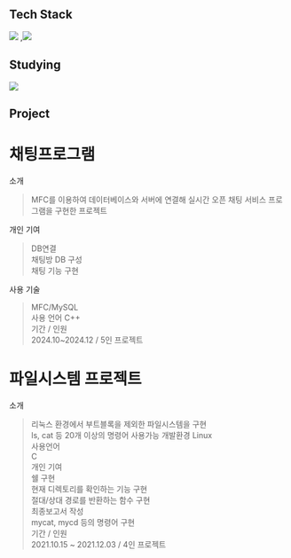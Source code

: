 ## Tech Stack
<a href="버튼을 눌렀을 때 이동할 링크" target="_blank"><img src="https://img.shields.io/badge/C++-20232a.svg?style=for-the-badge&logo=cplusplus&logoColor=#00599C"/></a>
,<a href="버튼을 눌렀을 때 이동할 링크" target="_blank"><img src="https://img.shields.io/badge/Java-20232a.svg?style=for-the-badge&logo=&logoColor=#00599C"/></a>
## Studying
<a href="버튼을 눌렀을 때 이동할 링크" target="_blank"><img src="https://img.shields.io/badge/SpringBoot-20232a.svg?style=for-the-badge&logo=springboot&logoColor=#00599C"/></a>
## Project
# 채팅프로그램
소개  
> MFC를 이용하여 데이터베이스와 서버에 연결해 실시간 오픈 채팅 서비스 프로그램을 구현한 프로젝트  

개인 기여  
> DB연결  
> 채팅방 DB 구성  
> 채팅 기능 구현

사용 기술
> MFC/MySQL  
사용 언어
> C++  
기간 / 인원  
> 2024.10~2024.12 / 5인 프로젝트
# 파일시스템 프로젝트
소개  
> 리눅스 환경에서 부트블록을 제외한 파일시스템을 구현  
> ls, cat 등 20개 이상의 명령어 사용가능
개발환경
> Linux  
사용언어  
> C  
개인 기여  
> 쉘 구현  
> 현재 디렉토리를 확인하는 기능 구현  
> 절대/상대 경로를 반환하는 함수 구현  
> 최종보고서 작성  
> mycat, mycd 등의 명령어 구현  
기간 / 인원  
> 2021.10.15 ~ 2021.12.03  / 4인 프로젝트
<!--
**zzosoo/zzosoo** is a ✨ _special_ ✨ repository because its `README.md` (this file) appears on your GitHub profile.

Here are some ideas to get you started:

- 🔭 I’m currently working on ...
- 🌱 I’m currently learning ...
- 👯 I’m looking to collaborate on ...
- 🤔 I’m looking for help with ...
- 💬 Ask me about ...
- 📫 How to reach me: ...
- 😄 Pronouns: ...
- ⚡ Fun fact: ...
-->
